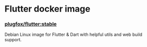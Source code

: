 # Flutter docker image  
  
### [plugfox/flutter:stable](https://hub.docker.com/r/plugfox/flutter)  
  
Debian Linux image for Flutter & Dart with helpful utils and web build support.  
  
